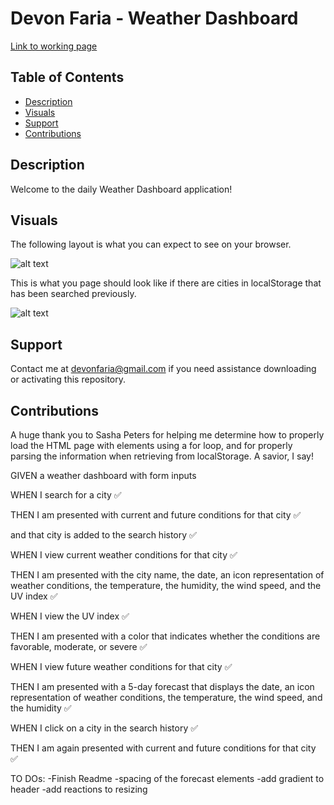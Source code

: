 # Devon Faria - Weather Dashboard

[Link to working page](https://devonfaria.github.io/weather-application/)




## Table of Contents

* [Description](#description)
* [Visuals](#visuals)
* [Support](#Support)
* [Contributions](#contributions)




## Description

Welcome to the daily Weather Dashboard application! 

## Visuals

The following layout is what you can expect to see on your browser.

![alt text](./assets/images/Work-Day-Scheduler-start.png)

This is what you page should look like if there are cities in localStorage that has been searched previously.

![alt text](./assets/images/Work-Day-Scheduler-filled.png)

## Support

Contact me at devonfaria@gmail.com if you need assistance downloading or activating this repository.

## Contributions

A huge thank you to Sasha Peters for helping me determine how to properly load the HTML page with elements using a for loop, and for properly parsing the information when retrieving from localStorage. A savior, I say!




GIVEN a weather dashboard with form inputs

WHEN I search for a city ✅

THEN I am presented with current and future conditions for that city ✅

and that city is added to the search history ✅

WHEN I view current weather conditions for that city ✅

THEN I am presented with the city name, the date, an icon representation of weather conditions, the temperature, the humidity, the wind speed, and the UV index ✅

WHEN I view the UV index ✅

THEN I am presented with a color that indicates whether the conditions are favorable, moderate, or severe ✅

WHEN I view future weather conditions for that city ✅

THEN I am presented with a 5-day forecast that displays the date, an icon representation of weather conditions, the temperature, the wind speed, and the humidity ✅

WHEN I click on a city in the search history ✅

THEN I am again presented with current and future conditions for that city ✅


TO DOs:
-Finish Readme
-spacing of the forecast elements
-add gradient to header
-add reactions to resizing